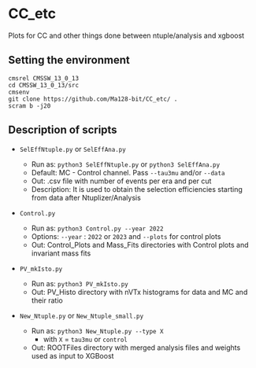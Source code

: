 # CC_etc
Plots for CC and other things done between ntuple/analysis and xgboost

## Setting the environment

```
cmsrel CMSSW_13_0_13
cd CMSSW_13_0_13/src
cmsenv
git clone https://github.com/Ma128-bit/CC_etc/ .
scram b -j20
```

## Description of scripts
* `SelEffNtuple.py` or `SelEffAna.py`
  * Run as: `python3 SelEffNtuple.py` or `python3 SelEffAna.py`
  * Default: MC - Control channel. Pass `--tau3mu` and/or `--data`
  * Out: .csv file with number of events per era and per cut
  * Description: It is used to obtain the selection efficiencies starting from data after Ntuplizer/Analysis

* `Control.py`
  * Run as: `python3 Control.py --year 2022`
  * Options: `--year` : `2022` or `2023` and `--plots` for control plots
  * Out: Control_Plots and Mass_Fits directories with Control plots and invariant mass fits

* `PV_mkIsto.py`
  * Run as: `python3 PV_mkIsto.py`
  * Out: PV_Histo directory with nVTx histograms for data and MC and their ratio
 
* `New_Ntuple.py` or `New_Ntuple_small.py`
  * Run as: `python3 New_Ntuple.py --type X`
    * with `X` = `tau3mu` or `control`
  * Out: ROOTFiles directory with merged analysis files and weights used as input to XGBoost 
